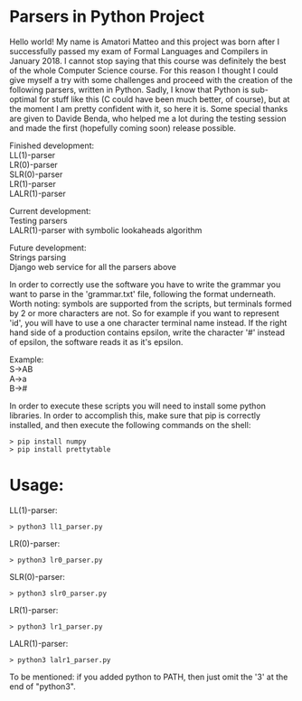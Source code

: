 # Parsers in Python Project

Hello world!
My name is Amatori Matteo and this project was born after I successfully passed my exam of Formal Languages and Compilers in January 2018.
I cannot stop saying that this course was definitely the best of the whole Computer Science course.
For this reason I thought I could give myself a try with some challenges and proceed with the creation of the following parsers, written in Python.
Sadly, I know that Python is sub-optimal for stuff like this (C could have been much better, of course), but at the moment I am pretty confident with it, so here it is.
Some special thanks are given to Davide Benda, who helped me a lot during the testing session and made the first (hopefully coming soon) release possible.  

Finished development:  
LL(1)-parser  
LR(0)-parser  
SLR(0)-parser  
LR(1)-parser  
LALR(1)-parser  

Current development:  
Testing parsers  
LALR(1)-parser with symbolic lookaheads algorithm  

Future development:  
Strings parsing  
Django web service for all the parsers above  

In order to correctly use the software you have to write the grammar you want to parse in the 'grammar.txt' file, following the format underneath. Worth noting: symbols
are supported from the scripts, but terminals formed by 2 or more characters are not. So for example if you want to represent 'id', you will have to use a one character terminal
name instead. If the right hand side of a production contains epsilon, write the character '#' instead of epsilon, the software reads it as it's epsilon.  

Example:  
S->AB  
A->a  
B->#  

In order to execute these scripts you will need to install some python libraries. In order to accomplish this, make sure that pip is correctly installed,
and then execute the following commands on the shell:
```
> pip install numpy
> pip install prettytable
```

# Usage:

LL(1)-parser:
```
> python3 ll1_parser.py
```
LR(0)-parser:
```
> python3 lr0_parser.py
```
SLR(0)-parser:
```
> python3 slr0_parser.py
```
LR(1)-parser:
```
> python3 lr1_parser.py
```
LALR(1)-parser:
```
> python3 lalr1_parser.py
```
To be mentioned: if you added python to PATH, then just omit the '3' at the end of "python3".

